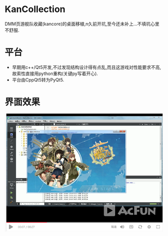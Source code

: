# KanCollection
DMM页游舰队收藏(kancore)的桌面移植,n久前开坑,至今还未补上...不填坑心里不舒服.

# 平台
* 早期用c++/Qt5开发,不过发现结构设计得有点乱,而且这游戏对性能要求不高,故索性直接用python重构(关键py写着开心).
* 平台由CppQt5转为PyQt5.

# 界面效果
<a href="http://www.acfun.cn/v/ac4092289" rel="Video"><img src="https://github.com/shuoGG1239/KanCollection/blob/master/kancore_cpp_ver/example_img/ac_kan.png" alt="Video"></a>
